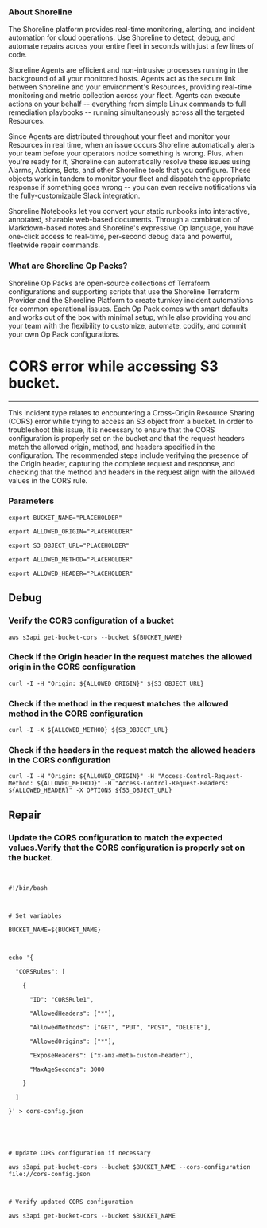 
### About Shoreline
The Shoreline platform provides real-time monitoring, alerting, and incident automation for cloud operations. Use Shoreline to detect, debug, and automate repairs across your entire fleet in seconds with just a few lines of code.

Shoreline Agents are efficient and non-intrusive processes running in the background of all your monitored hosts. Agents act as the secure link between Shoreline and your environment's Resources, providing real-time monitoring and metric collection across your fleet. Agents can execute actions on your behalf -- everything from simple Linux commands to full remediation playbooks -- running simultaneously across all the targeted Resources.

Since Agents are distributed throughout your fleet and monitor your Resources in real time, when an issue occurs Shoreline automatically alerts your team before your operators notice something is wrong. Plus, when you're ready for it, Shoreline can automatically resolve these issues using Alarms, Actions, Bots, and other Shoreline tools that you configure. These objects work in tandem to monitor your fleet and dispatch the appropriate response if something goes wrong -- you can even receive notifications via the fully-customizable Slack integration.

Shoreline Notebooks let you convert your static runbooks into interactive, annotated, sharable web-based documents. Through a combination of Markdown-based notes and Shoreline's expressive Op language, you have one-click access to real-time, per-second debug data and powerful, fleetwide repair commands.

### What are Shoreline Op Packs?
Shoreline Op Packs are open-source collections of Terraform configurations and supporting scripts that use the Shoreline Terraform Provider and the Shoreline Platform to create turnkey incident automations for common operational issues. Each Op Pack comes with smart defaults and works out of the box with minimal setup, while also providing you and your team with the flexibility to customize, automate, codify, and commit your own Op Pack configurations.

# CORS error while accessing S3 bucket.
---

This incident type relates to encountering a Cross-Origin Resource Sharing (CORS) error while trying to access an S3 object from a bucket. In order to troubleshoot this issue, it is necessary to ensure that the CORS configuration is properly set on the bucket and that the request headers match the allowed origin, method, and headers specified in the configuration. The recommended steps include verifying the presence of the Origin header, capturing the complete request and response, and checking that the method and headers in the request align with the allowed values in the CORS rule.

### Parameters
```shell
export BUCKET_NAME="PLACEHOLDER"

export ALLOWED_ORIGIN="PLACEHOLDER"

export S3_OBJECT_URL="PLACEHOLDER"

export ALLOWED_METHOD="PLACEHOLDER"

export ALLOWED_HEADER="PLACEHOLDER"
```

## Debug

### Verify the CORS configuration of a bucket
```shell
aws s3api get-bucket-cors --bucket ${BUCKET_NAME}
```

### Check if the Origin header in the request matches the allowed origin in the CORS configuration
```shell
curl -I -H "Origin: ${ALLOWED_ORIGIN}" ${S3_OBJECT_URL}
```

### Check if the method in the request matches the allowed method in the CORS configuration
```shell
curl -I -X ${ALLOWED_METHOD} ${S3_OBJECT_URL}
```

### Check if the headers in the request match the allowed headers in the CORS configuration
```shell
curl -I -H "Origin: ${ALLOWED_ORIGIN}" -H "Access-Control-Request-Method: ${ALLOWED_METHOD}" -H "Access-Control-Request-Headers: ${ALLOWED_HEADER}" -X OPTIONS ${S3_OBJECT_URL}
```

## Repair

### Update the CORS configuration to match the expected values.Verify that the CORS configuration is properly set on the bucket.
```shell


#!/bin/bash



# Set variables

BUCKET_NAME=${BUCKET_NAME}



echo '{

  "CORSRules": [

    {

      "ID": "CORSRule1",

      "AllowedHeaders": ["*"],

      "AllowedMethods": ["GET", "PUT", "POST", "DELETE"],

      "AllowedOrigins": ["*"],

      "ExposeHeaders": ["x-amz-meta-custom-header"],

      "MaxAgeSeconds": 3000

    }

  ]

}' > cors-config.json





# Update CORS configuration if necessary

aws s3api put-bucket-cors --bucket $BUCKET_NAME --cors-configuration file://cors-config.json



# Verify updated CORS configuration

aws s3api get-bucket-cors --bucket $BUCKET_NAME


```